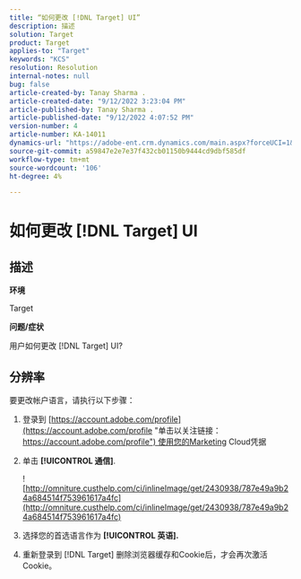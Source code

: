 ```yaml
---
title: “如何更改 [!DNL Target] UI”
description: 描述
solution: Target
product: Target
applies-to: "Target"
keywords: "KCS"
resolution: Resolution
internal-notes: null
bug: false
article-created-by: Tanay Sharma .
article-created-date: "9/12/2022 3:23:04 PM"
article-published-by: Tanay Sharma .
article-published-date: "9/12/2022 4:07:52 PM"
version-number: 4
article-number: KA-14011
dynamics-url: "https://adobe-ent.crm.dynamics.com/main.aspx?forceUCI=1&pagetype=entityrecord&etn=knowledgearticle&id=85baf5c8-ae32-ed11-9db1-002248086735"
source-git-commit: a59847e2e7e37f432cb01150b9444cd9dbf585df
workflow-type: tm+mt
source-wordcount: '106'
ht-degree: 4%

---
```


# 如何更改 [!DNL Target] UI

## 描述

<b>环境</b>

Target

<b>问题/症状</b>

用户如何更改 [!DNL Target] UI?

## 分辨率

要更改帐户语言，请执行以下步骤：

1. 登录到 [https://account.adobe.com/profile](https://account.adobe.com/profile "单击以关注链接：https://account.adobe.com/profile") 使用您的Marketing Cloud凭据

1. 单击 <b>[!UICONTROL 通信]</b>.

   ![http://omniture.custhelp.com/ci/inlineImage/get/2430938/787e49a9b24a684514f753961617a4fc](http://omniture.custhelp.com/ci/inlineImage/get/2430938/787e49a9b24a684514f753961617a4fc)

1. 选择您的首选语言作为 <b>[!UICONTROL 英语].</b>

1. 重新登录到 [!DNL Target] 删除浏览器缓存和Cookie后，才会再次激活Cookie。
